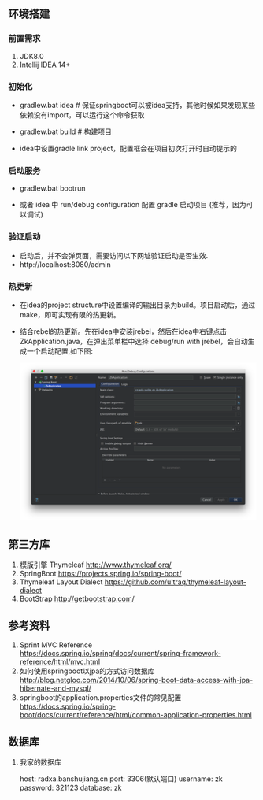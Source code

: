 ﻿## 环境搭建

### 前置需求

1. JDK8.0
2. Intellij IDEA 14+

### 初始化

+ gradlew.bat idea  # 保证springboot可以被idea支持，其他时候如果发现某些依赖没有import，可以运行这个命令获取

+ gradlew.bat build # 构建项目

+ idea中设置gradle link project，配置框会在项目初次打开时自动提示的

### 启动服务

+ gradlew.bat bootrun

+ 或者 idea 中 run/debug configuration 配置 gradle 启动项目 (推荐，因为可以调试)

### 验证启动
+ 启动后，并不会弹页面，需要访问以下网址验证启动是否生效.
+ http://localhost:8080/admin

### 热更新

+ 在idea的project structure中设置编译的输出目录为build。项目启动后，通过make，即可实现有限的热更新。
+ 结合rebel的热更新。先在idea中安装jrebel，然后在idea中右键点击ZkApplication.java，在弹出菜单栏中选择 debug/run with jrebel，会自动生成一个启动配置,如下图:

    ![jrebel配置](./doc/img/hotswapconfigure.png)

## 第三方库

1. 模版引擎 Thymeleaf http://www.thymeleaf.org/
2. SpringBoot https://projects.spring.io/spring-boot/
3. Thymeleaf Layout Dialect https://github.com/ultraq/thymeleaf-layout-dialect
4. BootStrap http://getbootstrap.com/

## 参考资料

1. Sprint MVC Reference https://docs.spring.io/spring/docs/current/spring-framework-reference/html/mvc.html
2. 如何使用springboot以jpa的方式访问数据库 http://blog.netgloo.com/2014/10/06/spring-boot-data-access-with-jpa-hibernate-and-mysql/
3. springboot的application.properties文件的常见配置 https://docs.spring.io/spring-boot/docs/current/reference/html/common-application-properties.html

## 数据库

1. 我家的数据库

    host: radxa.banshujiang.cn
    port: 3306(默认端口)
    username: zk
    password: 321123
    database: zk